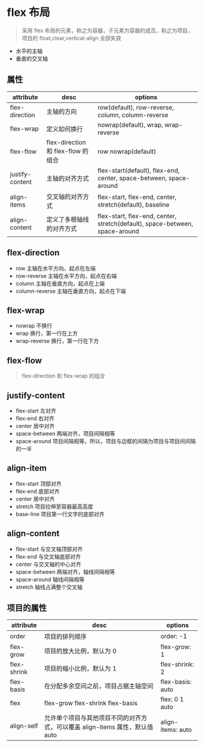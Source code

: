 # flex 布局

> 采用 flex 布局的元素，称之为容器，子元素为容器的成员，称之为项目，项目的 float,clear,vertical-align 全部失效

* 水平的主轴
* 垂直的交叉轴

## 属性

| attribute       | desc                               | options                                                                     |
| --------------- | ---------------------------------- | --------------------------------------------------------------------------- |
| flex-direction  | 主轴的方向                         | row(default), row-reverse, column, column-reverse                           |
| flex-wrap       | 定义如何换行                       | nowrap(default), wrap, wrap-reverse                                         |
| flex-flow       | flex-direction 和 flex-flow 的组合 | row nowrap(default)                                                         |
| justify-content | 主轴的对齐方式                     | flex-start(default), flex-end, center, space-between, space-around          |
| align-items     | 交叉轴的对齐方式                   | flex-start, flex-end, center, stretch(default), baseline                    |
| align-content   | 定义了多根轴线的对齐方式           | flex-start, flex-end, center, stretch(default), space-between, space-around |

## flex-direction

* row 主轴在水平方向，起点在左端
* row-reverse 主轴在水平方向，起点在右端
* column 主轴在垂直方向，起点在上端
* column-reverse 主轴在垂直方向，起点在下端

## flex-wrap

* nowrap 不换行
* wrap 换行，第一行在上方
* wrap-reverse 换行，第一行在下方

## flex-flow

> flex-direction 和 flex-wrap 的组合

## justify-content

* flex-start 左对齐
* flex-end 右对齐
* center 居中对齐
* space-between 两端对齐，项目间隔相等
* space-around 项目间隔相等，所以，项目与边框的间隔为项目与项目间间隔的一半

## align-item

* flex-start 顶部对齐
* flex-end 底部对齐
* center 居中对齐
* stretch 项目拉伸至容器最高高度
* base-line 项目第一行文字的底部对齐

## align-content

* flex-start 与交叉轴顶部对齐
* flex-end 与交叉轴底部对齐
* center 与交叉轴的中心对齐
* space-between 两端对齐，轴线间隔相等
* space-around 轴线间隔相等
* stretch 轴线占满整个交叉轴

## 项目的属性

| attribute   | desc                                                                         | options           |
| ----------- | ---------------------------------------------------------------------------- | ----------------- |
| order       | 项目的排列顺序                                                               | order: -1         |
| flex-grow   | 项目的放大比例，默认为 0                                                     | flex-grow: 1      |
| flex-shrink | 项目的缩小比例，默认为 1                                                     | flex-shrink: 2    |
| flex-basis  | 在分配多余空间之前，项目占据主轴空间                                         | flex-basis: auto  |
| flex        | flex-grow flex-shrink flex-basis                                             | flex: 0 1 auto    |
| align-self  | 允许单个项目与其他项目不同的对齐方式，可以覆盖 align-items 属性，默认值 auto | align-items: auto |